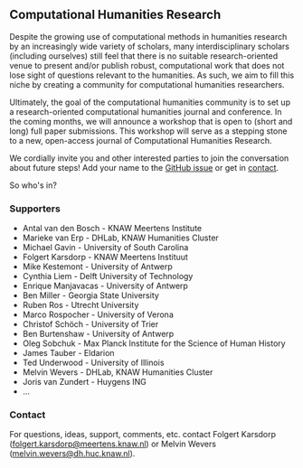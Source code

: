 ## Computational Humanities Research

Despite the growing use of computational methods in humanities research by an
increasingly wide variety of scholars, many interdisciplinary scholars
(including ourselves) still feel that there is no suitable research-oriented
venue to present and/or publish robust, computational work that does not lose
sight of questions relevant to the humanities. As such, we aim to fill this
niche by creating a community for computational humanities researchers.

Ultimately, the goal of the computational humanities community is to set up a
research-oriented computational humanities journal and conference. In the
coming months, we will announce a workshop that is open to (short and
long) full paper submissions. This workshop will serve as a stepping stone to a
new, open-access journal of Computational Humanities Research.

We cordially invite you and other interested parties to join the conversation
about future steps! Add your name to
the <a href="https://github.com/cohure/website/issues/1#issue-469270736">GitHub issue</a>
or get in <a href="mailto:folgert.karsdorp@meertens.knaw.nl">contact</a>.

So who's in?

### Supporters
- Antal van den Bosch - KNAW Meertens Institute
- Marieke van Erp - DHLab, KNAW Humanities Cluster
- Michael Gavin - University of South Carolina
- Folgert Karsdorp - KNAW Meertens Instituut
- Mike Kestemont - University of Antwerp
- Cynthia Liem - Delft University of Technology
- Enrique Manjavacas - University of Antwerp
- Ben Miller - Georgia State University
- Ruben Ros - Utrecht University
- Marco Rospocher - University of Verona
- Christof Schöch - University of Trier
- Ben Burtenshaw - University of Antwerp
- Oleg Sobchuk -  Max Planck Institute for the Science of Human History
- James Tauber - Eldarion
- Ted Underwood - University of Illinois
- Melvin Wevers - DHLab, KNAW Humanities Cluster
- Joris van Zundert - Huygens ING
- ...


### Contact
For questions, ideas, support, comments, etc. contact Folgert Karsdorp
(<folgert.karsdorp@meertens.knaw.nl>) or Melvin Wevers (<melvin.wevers@dh.huc.knaw.nl>).
